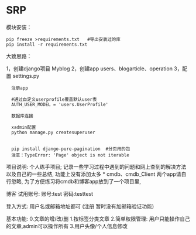 # SRP

模块安装：

    pip freeze >requirements.txt   #导出安装过的库
    pip install -r requirements.txt

大致思路：

   1，创建django项目 Myblog
   2，创建app  users、blogarticle、operation
   3，配置 settings.py

      注册app

      #通过自定义userprofile覆盖默认user表
      AUTH_USER_MODEL = 'users.UserProfile'

      数据库连接

      xadmin配置
      python manage.py createsuperuser


      pip install django-pure-pagination  #分页用的包
      注意：TypeError: 'Page' object is not iterable


项目说明:
    个人练手项目;
    记录一些学习过程中遇到的问题和网上查到的解决方法以及自己的一些总结,
    功能上没有添加太多
    * cmdb、cmdb_Client 两个app请自行忽略,
    为了方便练习将cmdb和博客app放到了一个项目里,


博客 试用账号:
账号:test
密码:testtest

登入方式: 用户名或邮箱地址都可 (注册 暂时没有加邮箱验证功能)

基本功能:
    0.文章的增/改/删
    1.按标签分类文章
    2.简单权限管理: 用户只能操作自己的文章,admin可以操作所有
    3.用户头像/个人信息修改
  





